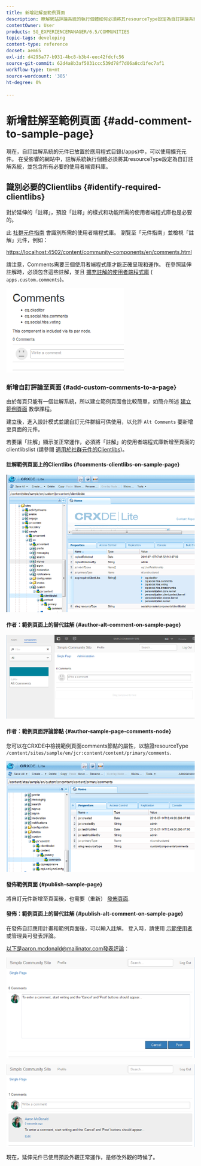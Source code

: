 ```yaml
---
title: 新增註解至範例頁面
description: 瞭解網站評論系統的執行個體如何必須將其resourceType設定為自訂評論系統，並包含所有必要的使用者端程式庫。
contentOwner: User
products: SG_EXPERIENCEMANAGER/6.5/COMMUNITIES
topic-tags: developing
content-type: reference
docset: aem65
exl-id: d4295a77-b931-4bc8-b3b4-eec42fdcfc56
source-git-commit: 62d4a8b3af5031ccc539d78f7d06a8cd1fec7af1
workflow-type: tm+mt
source-wordcount: '385'
ht-degree: 0%

---
```


# 新增註解至範例頁面  {#add-comment-to-sample-page}

現在，自訂註解系統的元件已放置於應用程式目錄(/apps)中，可以使用擴充元件。 在受影響的網站中，註解系統執行個體必須將其resourceType設定為自訂註解系統，並包含所有必要的使用者端資料庫。

## 識別必要的Clientlibs {#identify-required-clientlibs}

對於延伸的「註釋」，預設「註釋」的樣式和功能所需的使用者端程式庫也是必要的。

此 [社群元件指南](/help/communities/components-guide.md) 會識別所需的使用者端程式庫。 瀏覽至「元件指南」並檢視「註解」元件，例如：

[https://localhost:4502/content/community-components/en/comments.html](https://localhost:4502/content/community-components/en/comments.html)

請注意，Comments需要三個使用者端程式庫才能正確呈現和運作。 在參照延伸註解時，必須包含這些註解，並且 [擴充註解的使用者端程式庫](/help/communities/extend-create-components.md#create-a-client-library-folder) ( `apps.custom.comments`)。

![comments-component1](assets/comments-component1.png)

### 新增自訂評論至頁面 {#add-custom-comments-to-a-page}

由於每頁只能有一個註解系統，所以建立範例頁面會比較簡單，如簡介所述 [建立範例頁面](/help/communities/create-sample-page.md) 教學課程。

建立後，進入設計模式並讓自訂元件群組可供使用，以允許 `Alt Comments` 要新增至頁面的元件。

若要讓「註解」顯示並正常運作，必須將「註解」的使用者端程式庫新增至頁面的clientlibslist (請參閱 [適用於社群元件的Clientlibs](/help/communities/clientlibs.md))。

#### 註解範例頁面上的Clientlibs {#comments-clientlibs-on-sample-page}

![comments-clientlibs-crxde](assets/comments-clientlibs-crxde.png)

#### 作者：範例頁面上的替代註解 {#author-alt-comment-on-sample-page}

![alt-comment](assets/alt-comment.png)

#### 作者：範例頁面評論節點 {#author-sample-page-comments-node}

您可以在CRXDE中檢視範例頁面comments節點的屬性，以驗證resourceType `/content/sites/sample/en/jcr:content/content/primary/comments`.

![verify-comment-crxde](assets/verify-comment-crxde.png)

#### 發佈範例頁面 {#publish-sample-page}

將自訂元件新增至頁面後，也需要（重新） [發佈頁面](/help/communities/sites-console.md#publishing-the-site).

#### 發佈：範例頁面上的替代註解 {#publish-alt-comment-on-sample-page}

在發佈自訂應用計畫和範例頁面後，可以輸入註解。 登入時，請使用 [示範使用者](/help/communities/tutorials.md#demo-users) 或管理員可發表評論。

以下是aaron.mcdonald@mailinator.com發表評論：

![publish-alt-comment](assets/publish-alt-comment.png)

![publish-alt-comment1](assets/publish-alt-comment1.png)

現在，延伸元件已使用預設外觀正常運作，是修改外觀的時候了。
